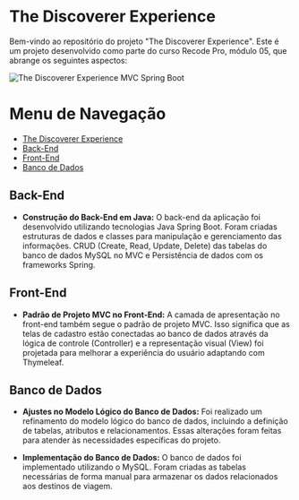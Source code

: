 # The Discoverer Experience

Bem-vindo ao repositório do projeto "The Discoverer Experience". Este é um projeto desenvolvido como parte do curso Recode Pro, módulo 05, que abrange os seguintes aspectos:

![The Discoverer Experience MVC Spring Boot](src/main/webapp/assets/tde-mvc.gif)

# Menu de Navegação

- [The Discoverer Experience](#the-discoverer-experience)
- [Back-End](#back-end)
- [Front-End](#front-end)
- [Banco de Dados](#banco-de-dados)

## Back-End

- **Construção do Back-End em Java:** O back-end da aplicação foi desenvolvido utilizando tecnologias Java Spring Boot. Foram criadas estruturas de dados e classes para manipulação e gerenciamento das informações. CRUD (Create, Read, Update, Delete) das tabelas do banco de dados MySQL no MVC e Persistência de dados com os frameworks Spring.

## Front-End

- **Padrão de Projeto MVC no Front-End:** A camada de apresentação no front-end também segue o padrão de projeto MVC. Isso significa que as telas de cadastro estão conectadas ao banco de dados através da lógica de controle (Controller) e a representação visual (View) foi projetada para melhorar a experiência do usuário adaptando com Thymeleaf.

## Banco de Dados

- **Ajustes no Modelo Lógico do Banco de Dados:** Foi realizado um refinamento do modelo lógico do banco de dados, incluindo a definição de tabelas, atributos e relacionamentos. Essas alterações foram feitas para atender às necessidades específicas do projeto.

- **Implementação do Banco de Dados:** O banco de dados foi implementado utilizando o MySQL. Foram criadas as tabelas necessárias de forma manual para armazenar os dados relacionados aos destinos de viagem.
